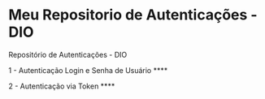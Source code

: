 # Meu Repositorio de Autenticações - DIO
Repositório de Autenticações - DIO

1 - Autenticação Login e Senha de Usuário **** 

2 - Autenticação via Token **** 
